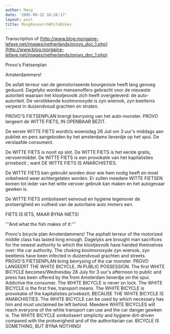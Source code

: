 ```yaml
---
author: Mang
date: '2005-09-22 16:26:17'
layout: post
title: MangResearchWhiteBikes
---
```


Transcription of [http://www.blog.morgaine-lefaye.net/images/netherlands/provo_doc_1.php](http://www.blog.morgaine-lefaye.net/images/netherlands/provo_doc_1.php)

Provo's Fietsenplan

Amsterdammers!

De asfalt terreur van de gemotoriseerde bourgeoisie heeft lang genoeg
geduurd.  Dagelyks worden mensenoffers gebracht voor de nieuwste
autoriteit waaraan het klootjesvolk zich heeft overgeleverd: de
auto-autoriteit. De verstikkende koolmonoxyde is zyn wierook, zyn
beeltenis verpest in duizendvoud grachten en straten.

PROVO'S FIETSENPLAN brengt bevryoing van het auto-monster. PROVO
langeert de WITTE FIETS, IN OPENBAAR BEZIT.

De eerste WITTE FIETS wordt/is woensdag 28 Juli om 3 uur's middags
aan publiek en pers aangeboden by het amsterdams lieverdje op het
spui.  De verslaafde consument.

De WITTE FIETS is nooit op slot.  De WITTE FIETS is het eerste gratis,
vervoermiddel.  De WITTE FIETS is een provokatie van
het kapitalisties privebezit ; want DE WITTE FIETS IS ANARCHISTIES.

De WITTE FIETS kan gebruikt worden door wie hem nodig heeft en moet
onbeheerd weer achtergelaten worden.  Er zullen meedere WITTE FIETSEN
komen tot ieder van het witte vervoer gebruik kan maken en het
autogevaar gewken is.

De WITTE FIETS simboliseert eenvoud en hygiene tegenover de
protserigheid en vuilheid van de autoritaire auto immers een.

FIETS IS IETS, MAAR BYNA NIETS!



'''And what the fish makes of it:'''

Provo's bicycle plan Amsterdammers! The asphalt terreur of the motorized middle class has lasted long enough. Dagelyks are brought man sacrifices for the newest authority to which the klootjesvolk have handed themselves over: the car authority. The choking koolmonoxyde zyn wierook, zyn beeltenis have been infected in duizendvoud grachten and streets. PROVO'S FIETSENPLAN bring bevryoing of the car monster. PROVO LANGEERT THE WHITE BICYCLE, IN PUBLIC POSSESSION. The first WHITE BICYCLE becomes/Wednesday 28 July for 3 uur's afternoon to public and press has been offered by the from Amsterdam lieverdje on the spui. Addictive the consumer. The WHITE BICYCLE is never on lock. The WHITE BICYCLE is the first free, transport means. The WHITE BICYCLE is provokatie of the kapitalisties privebezit; BECAUSE THE WHITE BICYCLE IS ANARCHISTIES. The WHITE BICYCLE can be used by which necessary has him and must unclaimed be left behind. Meedere WHITE BICYCLES will reach everyone of the white transport can use and the car danger gewken is. The WHITE BICYCLE simboliseert simplicity and hygiene dirt-driven compared with the protserigheid and of the authoritarian car. BICYCLE IS SOMETHING, BUT BYNA NOTHING!
